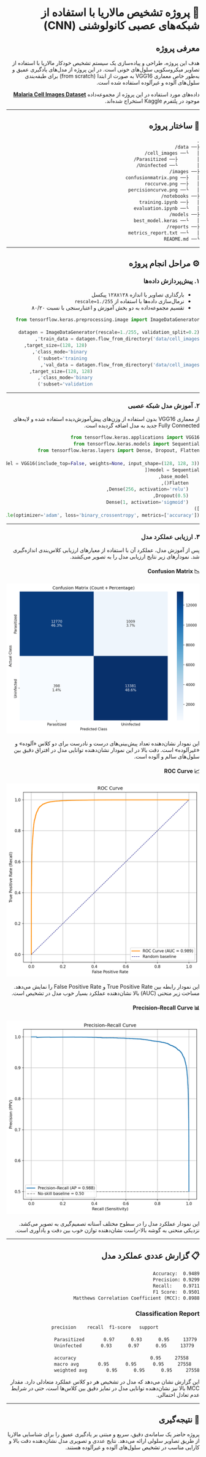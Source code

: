 
<div dir="rtl">

# 🧠 پروژه تشخیص مالاریا با استفاده از شبکه‌های عصبی کانولوشنی (CNN)

## معرفی پروژه

هدف این پروژه، طراحی و پیاده‌سازی یک سیستم تشخیص خودکار مالاریا با استفاده از تصاویر میکروسکوپی سلول‌های خونی است. در این پروژه از مدل‌های یادگیری عمیق و به‌طور خاص معماری VGG16 به صورت از ابتدا (from scratch) برای طبقه‌بندی سلول‌های آلوده و غیرآلوده استفاده شده است.

داده‌های مورد استفاده در این پروژه از مجموعه‌داده **[Malaria Cell Images Dataset](https://www.kaggle.com/datasets/iarunava/cell-images-for-detecting-malaria)** موجود در پلتفرم Kaggle استخراج شده‌اند.

---

## 📂 ساختار پروژه

```
.
├── data/
│   └── cell_images/
│       ├── Parasitized/
│       └── Uninfected/
├── images/
│   ├── confusionmatrix.png
│   ├── roccurve.png
│   └── percisioncurve.png
├── notebooks/
│   ├── training.ipynb
│   └── evaluation.ipynb
├── models/
│   └── best_model.keras
├── reports/
│   └── metrics_report.txt
└── README.md
```

---

## ⚙️ مراحل انجام پروژه

### ۱. پیش‌پردازش داده‌ها

- بارگذاری تصاویر با اندازه ۱۲۸x۱۲۸ پیکسل
- نرمال‌سازی داده‌ها با استفاده از `rescale=1./255`
- تقسیم مجموعه‌داده به دو بخش آموزش و اعتبارسنجی با نسبت ۸۰/۲۰

```python
from tensorflow.keras.preprocessing.image import ImageDataGenerator

datagen = ImageDataGenerator(rescale=1./255, validation_split=0.2)
train_data = datagen.flow_from_directory('data/cell_images',
                                         target_size=(128, 128),
                                         class_mode='binary',
                                         subset='training')
val_data = datagen.flow_from_directory('data/cell_images',
                                       target_size=(128, 128),
                                       class_mode='binary',
                                       subset='validation')
```

---

### ۲. آموزش مدل شبکه عصبی

از معماری VGG16 بدون استفاده از وزن‌های پیش‌آموزش‌دیده استفاده شده و لایه‌های Fully Connected جدید به مدل اضافه گردیده است.

```python
from tensorflow.keras.applications import VGG16
from tensorflow.keras.models import Sequential
from tensorflow.keras.layers import Dense, Dropout, Flatten

base_model = VGG16(include_top=False, weights=None, input_shape=(128, 128, 3))
model = Sequential([
    base_model,
    Flatten(),
    Dense(256, activation='relu'),
    Dropout(0.5),
    Dense(1, activation='sigmoid')
])
model.compile(optimizer='adam', loss='binary_crossentropy', metrics=['accuracy'])
```

---

### ۳. ارزیابی عملکرد مدل

پس از آموزش مدل، عملکرد آن با استفاده از معیارهای ارزیابی کلاس‌بندی اندازه‌گیری شد. نمودارهای زیر نتایج ارزیابی مدل را به تصویر می‌کشند.

#### 📉 Confusion Matrix

![Confusion Matrix](images/confusionmatrix.png)

این نمودار نشان‌دهنده تعداد پیش‌بینی‌های درست و نادرست برای دو کلاس «آلوده» و «غیرآلوده» است. دقت بالا در این نمودار نشان‌دهنده توانایی مدل در افتراق دقیق بین سلول‌های سالم و آلوده است.

#### 📈 ROC Curve

![ROC Curve](images/roccurve.png)

این نمودار رابطه بین True Positive Rate و False Positive Rate را نمایش می‌دهد. مساحت زیر منحنی (AUC) بالا نشان‌دهنده عملکرد بسیار خوب مدل در تشخیص است.

#### 📊 Precision–Recall Curve

![Precision–Recall Curve](images/percisioncurve.png)

این نمودار عملکرد مدل را در سطوح مختلف آستانه تصمیم‌گیری به تصویر می‌کشد. نزدیکی منحنی به گوشه بالا-راست نشان‌دهنده توازن خوب بین دقت و یادآوری است.

---

## 📋 گزارش عددی عملکرد مدل

```text
Accuracy:  0.9489
Precision: 0.9299
Recall:    0.9711
F1 Score:  0.9501
Matthews Correlation Coefficient (MCC): 0.8988
```

### Classification Report

```text
               precision    recall  f1-score   support

 Parasitized       0.97      0.93      0.95     13779
  Uninfected       0.93      0.97      0.95     13779

    accuracy                           0.95     27558
   macro avg       0.95      0.95      0.95     27558
weighted avg       0.95      0.95      0.95     27558
```

این گزارش نشان می‌دهد که مدل در تشخیص هر دو کلاس عملکرد متعادلی دارد. مقدار MCC بالا نیز نشان‌دهنده توانایی مدل در تمایز دقیق بین کلاس‌ها است، حتی در شرایط عدم تعادل احتمالی.

---

## 📌 نتیجه‌گیری

پروژه حاضر یک سامانه‌ی دقیق، سریع و مبتنی بر یادگیری عمیق را برای شناسایی مالاریا از طریق تصاویر سلولی ارائه می‌دهد. نتایج عددی و تصویری مدل نشان‌دهنده دقت بالا و کارایی مناسب در تشخیص سلول‌های آلوده و غیرآلوده هستند.

</div>
